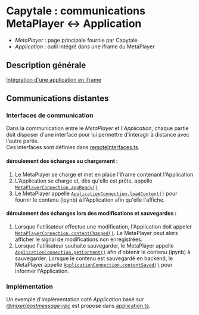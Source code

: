 # Capytale : communications MetaPlayer <-> Application

- *MetaPlayer* : page principale fournie par Capytale
- *Application* : outil intégré dans une iframe du MetaPlayer

## Description générale
[Intégration d'une application en iframe](/doc/Integration-iframe.md)

## Communications distantes

### Interfaces de communication
 Dans la communication entre le *MetaPlayer* et l'*Application*, chaque partie doit disposer d'une interface
 pour lui permettre d'interagir à distance avec l'autre partie.  
 Ces interfaces sont définies dans [remoteInterfaces.ts](/src/remoteInterfaces.ts).

#### déroulement des échanges au chargement :
1. Le MetaPlayer se charge et met en place l'iframe contenant l'Application
1. L'Application se charge et, dès qu'elle est prête, appelle [`MetaPlayerConnection.appReady()`](/src/remoteInterfaces.ts#L56)
1. Le MetaPlayer appelle [`ApplicationConnection.loadContent()`](/src/remoteInterfaces.ts#L79) pour fournir le contenu (ipynb) à l'Application afin qu'elle l'affiche.

#### déroulement des échanges lors des modifications et sauvegardes :
1. Lorsque l'utilisateur effectue une modification, l'Application doit appeler [`MetaPlayerConnection.contentChanged()`](/src/remoteInterfaces.ts#L61). Le MetaPlayer peut alors afficher le signal de modifications non enregistrées.
1. Lorsque l'utilisateur souhaite sauvegarder, le MetaPlayer appelle [`ApplicationConnection.getContent()`](/src/remoteInterfaces.ts#L88) afin d'obtenir le contenu (ipynb) à sauvegarder. Lorsque le contenu est sauvegardé en backend, le MetaPlayer appelle [`ApplicationConnection.contentSaved()`](/src/remoteInterfaces.ts#L93) pour informer l'Application.



### Implémentation
Un exemple d'implémentation coté *Application* basé sur [*@mixer/postmessage-rpc*](https://github.com/microsoft/postmessage-rpc) est proposé dans [application.ts](/src/application.ts).

